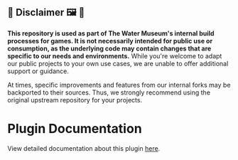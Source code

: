 ## :children_crossing: Disclaimer :framed_picture: :potable_water:

**This repository is used as part of The Water Museum's internal build processes for games. It is not necessarily intended for public use or consumption, as the underlying code may contain changes that are specific to our needs and environments.** While you're welcome to adapt our public projects to your own use cases, we are unable to offer additional support or guidance.

At times, specific improvements and features from our internal forks may be backported to their sources. Thus, we strongly recommend using the original upstream repository for your projects.

# Plugin Documentation

View detailed documentation about this plugin [here](addons/steam_api/readme.md).
